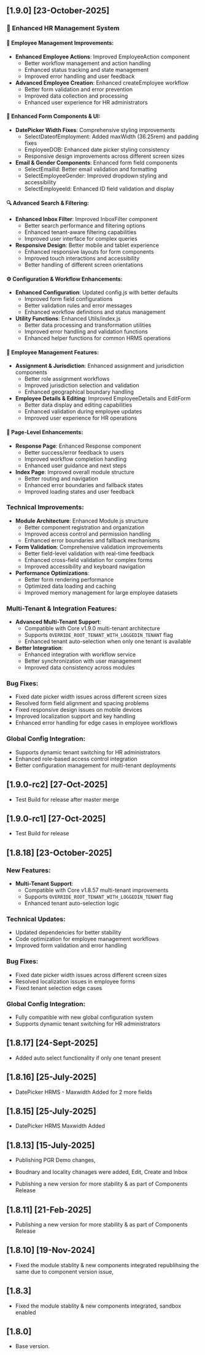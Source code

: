 ## [1.9.0] [23-October-2025]

### 🚀 Enhanced HR Management System

#### 💼 Employee Management Improvements:
- **Enhanced Employee Actions**: Improved EmployeeAction component
  - Better workflow management and action handling
  - Enhanced status tracking and state management
  - Improved error handling and user feedback
- **Advanced Employee Creation**: Enhanced createEmployee workflow
  - Better form validation and error prevention
  - Improved data collection and processing
  - Enhanced user experience for HR administrators

#### 📅 Enhanced Form Components & UI:
- **DatePicker Width Fixes**: Comprehensive styling improvements
  - SelectDateofEmployment: Added maxWidth (36.25rem) and padding fixes
  - EmployeeDOB: Enhanced date picker styling consistency
  - Responsive design improvements across different screen sizes
- **Email & Gender Components**: Enhanced form field components
  - SelectEmailId: Better email validation and formatting
  - SelectEmployeeGender: Improved dropdown styling and accessibility
  - SelectEmployeeId: Enhanced ID field validation and display

#### 🔍 Advanced Search & Filtering:
- **Enhanced Inbox Filter**: Improved InboxFilter component
  - Better search performance and filtering options
  - Enhanced tenant-aware filtering capabilities
  - Improved user interface for complex queries
- **Responsive Design**: Better mobile and tablet experience
  - Enhanced responsive layouts for form components
  - Improved touch interactions and accessibility
  - Better handling of different screen orientations

#### ⚙️ Configuration & Workflow Enhancements:
- **Enhanced Configuration**: Updated config.js with better defaults
  - Improved form field configurations
  - Better validation rules and error messages
  - Enhanced workflow definitions and status management
- **Utility Functions**: Enhanced Utils/index.js
  - Better data processing and transformation utilities
  - Improved error handling and validation functions
  - Enhanced helper functions for common HRMS operations

#### 👥 Employee Management Features:
- **Assignment & Jurisdiction**: Enhanced assignment and jurisdiction components
  - Better role assignment workflows
  - Improved jurisdiction selection and validation
  - Enhanced geographical boundary handling
- **Employee Details & Editing**: Improved EmployeeDetails and EditForm
  - Better data display and editing capabilities
  - Enhanced validation during employee updates
  - Improved user experience for HR operations

#### 📱 Page-Level Enhancements:
- **Response Page**: Enhanced Response component
  - Better success/error feedback to users
  - Improved workflow completion handling
  - Enhanced user guidance and next steps
- **Index Page**: Improved overall module structure
  - Better routing and navigation
  - Enhanced error boundaries and fallback states
  - Improved loading states and user feedback

### Technical Improvements:
- **Module Architecture**: Enhanced Module.js structure
  - Better component registration and organization
  - Improved access control and permission handling
  - Enhanced error boundaries and fallback mechanisms
- **Form Validation**: Comprehensive validation improvements
  - Better field-level validation with real-time feedback
  - Enhanced cross-field validation for complex forms
  - Improved accessibility and keyboard navigation
- **Performance Optimizations**: 
  - Better form rendering performance
  - Optimized data loading and caching
  - Improved memory management for large employee datasets

### Multi-Tenant & Integration Features:
- **Advanced Multi-Tenant Support**: 
  - Compatible with Core v1.9.0 multi-tenant architecture
  - Supports `OVERRIDE_ROOT_TENANT_WITH_LOGGEDIN_TENANT` flag
  - Enhanced tenant auto-selection when only one tenant is available
- **Better Integration**: 
  - Enhanced integration with workflow service
  - Better synchronization with user management
  - Improved data consistency across modules

### Bug Fixes:
- Fixed date picker width issues across different screen sizes
- Resolved form field alignment and spacing problems
- Fixed responsive design issues on mobile devices
- Improved localization support and key handling
- Enhanced error handling for edge cases in employee workflows

### Global Config Integration:
- Supports dynamic tenant switching for HR administrators
- Enhanced role-based access control integration
- Better configuration management for multi-tenant deployments

## [1.9.0-rc2]  [27-Oct-2025]
- Test Build for release after master merge

## [1.9.0-rc1]  [27-Oct-2025]
- Test Build for release

## [1.8.18] [23-October-2025]

### New Features:
- **Multi-Tenant Support**: 
  - Compatible with Core v1.8.57 multi-tenant improvements
  - Supports `OVERRIDE_ROOT_TENANT_WITH_LOGGEDIN_TENANT` flag
  - Enhanced tenant auto-selection logic

### Technical Updates:
- Updated dependencies for better stability
- Code optimization for employee management workflows
- Improved form validation and error handling

### Bug Fixes:
- Fixed date picker width issues across different screen sizes
- Resolved localization issues in employee forms
- Fixed tenant selection edge cases

### Global Config Integration:
- Fully compatible with new global configuration system
- Supports dynamic tenant switching for HR administrators

## [1.8.17] [24-Sept-2025] 
- Added auto select functionality if only one tenant present

## [1.8.16] [25-July-2025] 
- DatePicker HRMS - Maxwidth Added for 2 more fields

## [1.8.15] [25-July-2025] 
- DatePicker HRMS Maxwidth Added

## [1.8.13]  [15-July-2025]
- Publishing PGR Demo changes, 
- Boudnary and locality chanages were added, Edit, Create and Inbox   

- Publishing a new version for more stability & as part of Components Release


## [1.8.11]  [21-Feb-2025]
- Publishing a new version for more stability & as part of Components Release

## [1.8.10]  [19-Nov-2024]
- Fixed the module stablity & new components integrated republihsing the same due to component version issue, 

## [1.8.3]
- Fixed the module stablity & new components integrated, sandbox enabled 

## [1.8.0]
- Base version.
